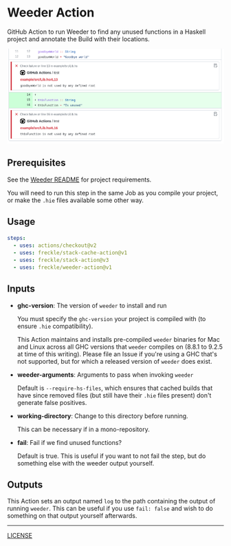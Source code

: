 # Weeder Action

GitHub Action to run Weeder to find any unused functions in a Haskell project
and annotate the Build with their locations.

![Example in Diff](./example-in-diff.png)

## Prerequisites

See the [Weeder README][weeder] for project requirements.

[weeder]: https://github.com/ocharles/weeder#readme

You will need to run this step in the same Job as you compile your project, or
make the `.hie` files available some other way.

## Usage

```yaml
steps:
  - uses: actions/checkout@v2
  - uses: freckle/stack-cache-action@v1
  - uses: freckle/stack-action@v3
  - uses: freckle/weeder-action@v1
```

## Inputs

- **ghc-version**: The version of `weeder` to install and run

  You must specify the `ghc-version` your project is compiled with (to ensure
  `.hie` compatibility).

  This Action maintains and installs pre-compiled `weeder` binaries for Mac and
  Linux across all GHC versions that `weeder` compiles on (8.8.1 to 9.2.5 at
  time of this writing). Please file an Issue if you're using a GHC that's not
  supported, but for which a released version of `weeder` does exist.

- **weeder-arguments**: Arguments to pass when invoking `weeder`

  Default is `--require-hs-files`, which ensures that cached builds that have
  since removed files (but still have their `.hie` files present) don't generate
  false positives.

- **working-directory**: Change to this directory before running.

  This can be necessary if in a mono-repository.

- **fail**: Fail if we find unused functions?

  Default is true. This is useful if you want to not fail the step, but do
  something else with the weeder output yourself.

## Outputs

This Action sets an output named `log` to the path containing the output of
running `weeder`. This can be useful if you use `fail: false` and wish to do
something on that output yourself afterwards.

---

[LICENSE](./LICENSE)
